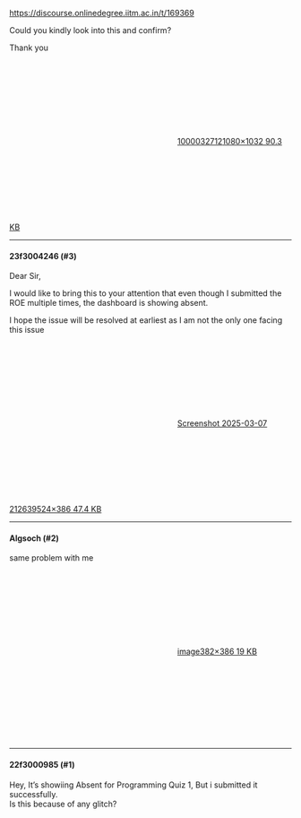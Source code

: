 https://discourse.onlinedegree.iitm.ac.in/t/169369

Could you kindly look into this and confirm?</p>
<p>Thank you<br/>
<div class="lightbox-wrapper"><a class="lightbox" data-download-href="/uploads/short-url/cnieQSBMHPzHKLEXMlwvJLXqvDk.jpeg?dl=1" href="https://europe1.discourse-cdn.com/flex013/uploads/iitm/original/3X/5/6/56bc2e79d98c8d3790a4ab9e3a44829f71b093c2.jpeg" rel="noopener nofollow ugc" title="1000032712"><div class="meta"><svg aria-hidden="true" class="fa d-icon d-icon-far-image svg-icon"><use href="#far-image"></use></svg><span class="filename">1000032712</span><span class="informations">1080×1032 90.3 KB</span><svg aria-hidden="true" class="fa d-icon d-icon-discourse-expand svg-icon"><use href="#discourse-expand"></use></svg></div></a></div></p><hr>

<h4>23f3004246 (#3)</h4>
<p>Dear Sir,</p>
<p>I would like to bring this to your attention that even though I submitted the ROE multiple times, the dashboard is showing absent.</p>
<p>I hope the issue will be resolved at earliest as I am not the only one facing this issue</p>
<p><div class="lightbox-wrapper"><a class="lightbox" data-download-href="/uploads/short-url/9KHlLS5EES5uYQVjaDGnaIgke7K.png?dl=1" href="https://europe1.discourse-cdn.com/flex013/uploads/iitm/original/3X/4/4/445af6080ca00a4985804706967af87746caddf8.png" rel="noopener nofollow ugc" title="Screenshot 2025-03-07 212639"><div class="meta"><svg aria-hidden="true" class="fa d-icon d-icon-far-image svg-icon"><use href="#far-image"></use></svg><span class="filename">Screenshot 2025-03-07 212639</span><span class="informations">524×386 47.4 KB</span><svg aria-hidden="true" class="fa d-icon d-icon-discourse-expand svg-icon"><use href="#discourse-expand"></use></svg></div></a></div></p><hr>

<h4>Algsoch (#2)</h4>
<p>same problem with  me<br/>
<div class="lightbox-wrapper"><a class="lightbox" data-download-href="/uploads/short-url/eeWI3n3Av2zdEzHI7BwAF65PcJL.png?dl=1" href="https://europe1.discourse-cdn.com/flex013/uploads/iitm/original/3X/6/3/63cef97db246dc78e24de98165728e4f0e9eb07d.png" rel="noopener nofollow ugc" title="image"><div class="meta"><svg aria-hidden="true" class="fa d-icon d-icon-far-image svg-icon"><use href="#far-image"></use></svg><span class="filename">image</span><span class="informations">382×386 19 KB</span><svg aria-hidden="true" class="fa d-icon d-icon-discourse-expand svg-icon"><use href="#discourse-expand"></use></svg></div></a></div></p><hr>

<h4>22f3000985 (#1)</h4>
<p>Hey, It’s showiing Absent for Programming Quiz 1, But i submitted it successfully.<br/>
Is this because of any glitch?